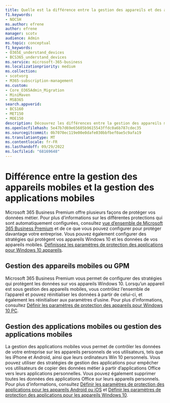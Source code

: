 ```yaml
---
title: Quelle est la différence entre la gestion des appareils et des applications ?
f1.keywords:
- NOCSH
ms.author: efrene
author: efrene
manager: scotv
audience: Admin
ms.topic: conceptual
f1_keywords:
- O365E_understand_devices
- BCS365_understand_devices
ms.service: microsoft-365-business
ms.localizationpriority: medium
ms.collection:
- scotvorg
- M365-subscription-management
ms.custom:
- Core_O365Admin_Migration
- MiniMaven
- MSB365
search.appverid:
- BCS160
- MET150
- MOE150
description: Découvrez les différences entre la gestion des appareils mobiles et la gestion des applications mobiles, ou GPM et GAM.
ms.openlocfilehash: 5e47b7d69e65605b9615543ffdc0a6b787cdec35
ms.sourcegitcommit: 0b7070ec119e00e0dafe030bbfbef0ae5c9afa19
ms.translationtype: MT
ms.contentlocale: fr-FR
ms.lasthandoff: 09/29/2022
ms.locfileid: "68169648"
---
```

# <a name="difference-between-mdm-and-mam"></a>Différence entre la gestion des appareils mobiles et la gestion des applications mobiles

Microsoft 365 Business Premium offre plusieurs façons de protéger vos données métier. Pour plus d’informations sur les différentes protections qui sont automatiquement configurées, consultez [vue d’ensemble de Microsoft 365 Business Premium](../../admin/admin-overview/what-is-microsoft-365.md) et de ce que vous pouvez configurer pour protéger davantage votre entreprise. Vous pouvez également configurer des stratégies qui protègent vos appareils Windows 10 et les données de vos appareils mobiles.
[Définissez les paramètres de protection des applications pour Windows 10 appareils](../../business-premium/m365bp-protection-settings-for-windows-10-devices.md).

## <a name="mobile-device-management-or-mdm"></a>Gestion des appareils mobiles ou GPM

Microsoft 365 Business Premium vous permet de configurer des stratégies qui protègent les données sur vos appareils Windows 10. Lorsqu’un appareil est sous gestion des appareils mobiles, vous contrôlez l’ensemble de l’appareil et pouvez réinitialiser les données à partir de celui-ci, et également les réinitialiser aux paramètres d’usine. Pour plus d’informations, consultez [Définir les paramètres de protection des appareils pour Windows 10 PC](../../business-premium/m365bp-protection-settings-for-windows-10-devices.md).

## <a name="mobile-application-management-or-mam"></a>Gestion des applications mobiles ou gestion des applications mobiles

La gestion des applications mobiles vous permet de contrôler les données de votre entreprise sur les appareils personnels de vos utilisateurs, tels que les iPhone et Android, ainsi que leurs ordinateurs Win 10 personnels. Vous pouvez utiliser des stratégies de gestion des applications pour empêcher vos utilisateurs de copier des données métier à partir d’applications Office vers leurs applications personnelles. Vous pouvez également supprimer toutes les données des applications Office sur leurs appareils personnels. Pour plus d’informations, consultez [Définir les paramètres de protection des applications pour les appareils Android ou iOS](../../business-premium/m365bp-app-protection-settings-for-android-and-ios.md) et [Définir les paramètres de protection des applications pour les appareils Windows 10](../../business-premium/m365bp-app-protection-settings-for-android-and-ios.md).
